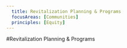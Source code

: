 ```yaml
---
  title: Revitalization Planning & Programs
  focusAreas: [Communities]
  principles: [Equity]
---
```

#Revitalization Planning & Programs